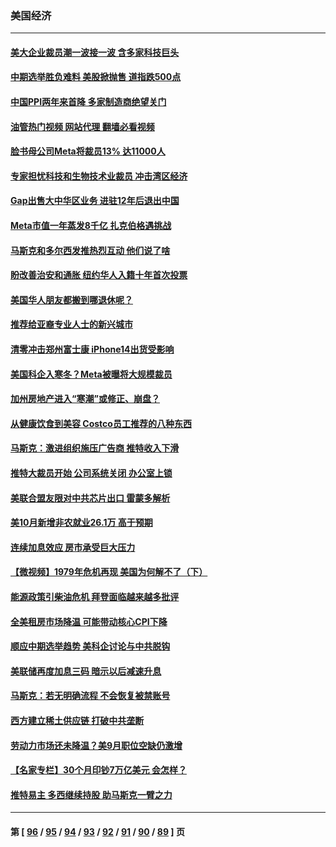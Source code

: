 ### 美国经济
---
#### [美大企业裁员潮一波接一波 含多家科技巨头](../../pages/ncid1078158/n13862898.md?11101245) 
#### [中期选举胜负难料 美股掀抛售 道指跌500点](../../pages/ncid1078158/n13862886.md?11101245) 
#### [中国PPI两年来首降 多家制造商绝望关门](../../pages/ncid1078158/n13862744.md?11101245) 
#### [油管热门视频 网站代理 翻墙必看视频](http://150.230.27.170:81/youtube.html?11101245)
#### [脸书母公司Meta将裁员13% 达11000人](../../pages/ncid1078158/n13862716.md?11101245) 
#### [专家担忧科技和生物技术业裁员 冲击湾区经济](../../pages/ncid1078158/n13862308.md?11101245) 
#### [Gap出售大中华区业务 进驻12年后退出中国](../../pages/ncid1078158/n13862077.md?11101245) 
#### [Meta市值一年蒸发8千亿 扎克伯格遇挑战](../../pages/ncid1078158/n13861336.md?11101245) 
#### [马斯克和多尔西发推热烈互动 他们说了啥](../../pages/ncid1078158/n13861270.md?11101245) 
#### [盼改善治安和通胀  纽约华人入籍十年首次投票](../../pages/ncid1078158/n13860904.md?11101245) 
#### [美国华人朋友都搬到哪退休呢？](../../pages/ncid1078158/n13860819.md?11101245) 
#### [推荐给亚裔专业人士的新兴城市](../../pages/ncid1078158/n13860789.md?11101245) 
#### [清零冲击郑州富士康 iPhone14出货受影响](../../pages/ncid1078158/n13860720.md?11101245) 
#### [美国科企入寒冬？Meta被曝将大规模裁员](../../pages/ncid1078158/n13860702.md?11101245) 
#### [加州房地产进入“寒潮”或修正、崩盘？](../../pages/ncid1078158/n13860681.md?11101245) 
#### [从健康饮食到美容 Costco员工推荐的八种东西](../../pages/ncid1078158/n13860209.md?11101245) 
#### [马斯克：激进组织施压广告商 推特收入下滑](../../pages/ncid1078158/n13859705.md?11101245) 
#### [推特大裁员开始 公司系统关闭 办公室上锁](../../pages/ncid1078158/n13859659.md?11101245) 
#### [美联合盟友限对中共芯片出口 雷蒙多解析](../../pages/ncid1078158/n13859663.md?11101245) 
#### [美10月新增非农就业26.1万 高于预期](../../pages/ncid1078158/n13859610.md?11101245) 
#### [连续加息效应 房市承受巨大压力](../../pages/ncid1078158/n13859163.md?11101245) 
#### [【微视频】1979年危机再现 美国为何解不了（下）](../../pages/ncid1078158/n13858870.md?11101245) 
#### [能源政策引柴油危机 拜登面临越来越多批评](../../pages/ncid1078158/n13858261.md?11101245) 
#### [全美租房市场降温 可能带动核心CPI下降](../../pages/ncid1078158/n13858257.md?11101245) 
#### [顺应中期选举趋势 美科企讨论与中共脱钩](../../pages/ncid1078158/n13858233.md?11101245) 
#### [美联储再度加息三码 暗示以后减速升息](../../pages/ncid1078158/n13858133.md?11101245) 
#### [马斯克：若无明确流程 不会恢复被禁账号](../../pages/ncid1078158/n13858103.md?11101245) 
#### [西方建立稀土供应链 打破中共垄断](../../pages/ncid1078158/n13857670.md?11101245) 
#### [劳动力市场还未降温？美9月职位空缺仍激增](../../pages/ncid1078158/n13857385.md?11101245) 
#### [【名家专栏】30个月印钞7万亿美元 会怎样？](../../pages/ncid1078158/n13857173.md?11101245) 
#### [推特易主 多西继续持股 助马斯克一臂之力](../../pages/ncid1078158/n13857318.md?11101245) 

---
#### 第 [ [96](./96.md?11101245) / [95](./95.md?11101245) / [94](./94.md?11101245) / [93](./93.md?11101245) / [92](./92.md?11101245) / [91](./91.md?11101245) / [90](./90.md?11101245) / [89](./89.md?11101245) ] 页
